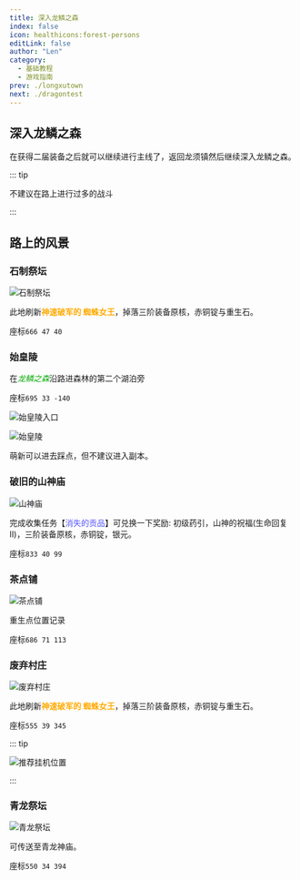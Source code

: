 ```yaml
---
title: 深入龙鳞之森
index: false
icon: healthicons:forest-persons
editLink: false
author: "Len"
category:
  - 基础教程
  - 游戏指南
prev: ./longxutown
next: ./dragontest
---
```


## 深入龙鳞之森

在获得二届装备之后就可以继续进行主线了，返回龙须镇然后继续深入龙鳞之森。

::: tip

不建议在路上进行过多的战斗

:::

## 路上的风景

### 石制祭坛

![石制祭坛](https://s21.ax1x.com/2025/01/05/pEpOPmR.png)

此地刷新<span style="color: #FFAA00;"><span style="font-weight: bold;">神速破军的&nbsp;蜘蛛女王</span></span>，掉落三阶装备原核，赤铜锭与重生石。

座标`666 47 40`

### 始皇陵

在<span style="color: #00AA00;"><span style="font-style: italic;">龙鳞之森</span></span>沿路进森林的第二个湖泊旁

座标`695 33 -140`

![始皇陵入口](https://s21.ax1x.com/2025/01/05/pEpOn6H.png)

![始皇陵](https://s21.ax1x.com/2025/01/05/pEpOuXd.png)

萌新可以进去踩点，但不建议进入副本。

### 破旧的山神庙

![山神庙](https://s21.ax1x.com/2025/01/05/pEpOQ0I.png)

完成收集任务【<span style="color: #5555FF;">消失的贡品</span>】可兑换一下奖励: 初级药引，山神的祝福(生命回复Ⅱ)，三阶装备原核，赤铜锭，银元。

座标`833 40 99`

### 茶点铺

![茶点铺](https://s21.ax1x.com/2025/01/05/pEpOMnA.png)

重生点位置记录

座标`686 71 113`

### 废弃村庄

![废弃村庄](https://s21.ax1x.com/2025/01/05/pEpOl7t.png)

此地刷新<span style="color: #FFAA00;"><span style="font-weight: bold;">神速破军的&nbsp;蜘蛛女王</span></span>，掉落三阶装备原核，赤铜锭与重生石。

座标`555 39 345`

::: tip

![推荐挂机位置](https://s21.ax1x.com/2025/01/05/pEpO3AP.png)

:::

### 青龙祭坛

![青龙祭坛](https://s21.ax1x.com/2025/01/05/pEpOGh8.png)

可传送至青龙神庙。

座标`550 34 394`
